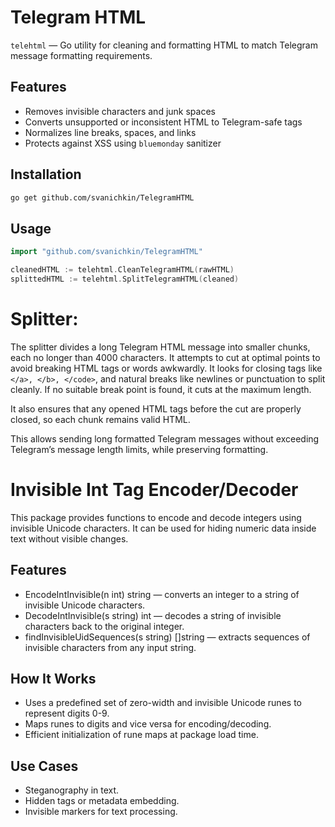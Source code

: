 # Telegram HTML

`telehtml` — Go utility for cleaning and formatting HTML to match Telegram message formatting requirements.

## Features

- Removes invisible characters and junk spaces
- Converts unsupported or inconsistent HTML to Telegram-safe tags
- Normalizes line breaks, spaces, and links
- Protects against XSS using `bluemonday` sanitizer

## Installation

```bash
go get github.com/svanichkin/TelegramHTML
```

## Usage

```go
import "github.com/svanichkin/TelegramHTML"

cleanedHTML := telehtml.CleanTelegramHTML(rawHTML)
splittedHTML := telehtml.SplitTelegramHTML(cleaned)
```

# Splitter:

The splitter divides a long Telegram HTML message into smaller chunks, each no longer than 4000 characters. It attempts to cut at optimal points to avoid breaking HTML tags or words awkwardly. It looks for closing tags like `</a>, </b>, </code>`, and natural breaks like newlines or punctuation to split cleanly. If no suitable break point is found, it cuts at the maximum length.

It also ensures that any opened HTML tags before the cut are properly closed, so each chunk remains valid HTML.

This allows sending long formatted Telegram messages without exceeding Telegram’s message length limits, while preserving formatting.

# Invisible Int Tag Encoder/Decoder

This package provides functions to encode and decode integers using invisible Unicode characters.
It can be used for hiding numeric data inside text without visible changes.

## Features

- EncodeIntInvisible(n int) string — converts an integer to a string of invisible Unicode characters.
- DecodeIntInvisible(s string) int — decodes a string of invisible characters back to the original integer.
- findInvisibleUidSequences(s string) []string — extracts sequences of invisible characters from any input string.

## How It Works

- Uses a predefined set of zero-width and invisible Unicode runes to represent digits 0-9.
- Maps runes to digits and vice versa for encoding/decoding.
- Efficient initialization of rune maps at package load time.

## Use Cases

- Steganography in text.
- Hidden tags or metadata embedding.
- Invisible markers for text processing.
